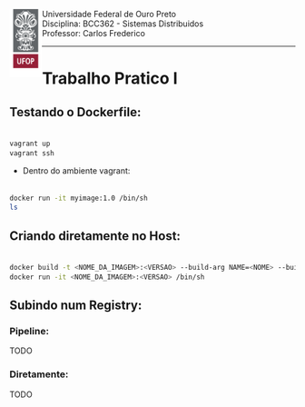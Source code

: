 <div>
    <img align="left" height="120" src="./assets/ufop.png">
    <p> 
        Universidade Federal de Ouro Preto
        <br>
        Disciplina: BCC362 - Sistemas Distribuidos
        <br>
        Professor: Carlos Frederico
    </p>
</div>
<hr />

# Trabalho Pratico I

## Testando o Dockerfile:

``` bash

vagrant up
vagrant ssh

```

- Dentro do ambiente vagrant:

``` bash

docker run -it myimage:1.0 /bin/sh
ls

```

## Criando diretamente no Host:


``` bash

docker build -t <NOME_DA_IMAGEM>:<VERSAO> --build-arg NAME=<NOME> --build-arg CLASS=<TURMA> .
docker run -it <NOME_DA_IMAGEM>:<VERSAO> /bin/sh

```
## Subindo num Registry:

### Pipeline:

TODO

### Diretamente:

TODO

